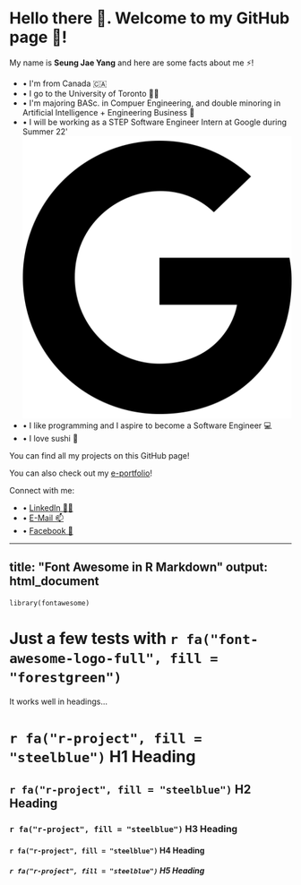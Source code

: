 # Hello there 👋. Welcome to my GitHub page 🚀!
My name is **Seung Jae Yang** and here are some facts about me ⚡!
* • I'm from Canada 🇨🇦
* • I go to the University of Toronto 👨‍🎓
* • I'm majoring BASc. in Compuer Engineering, and double minoring in Artificial Intelligence + Engineering Business 🔧
* • I will be working as a STEP Software Engineer Intern at Google during Summer 22' ![google](google.svg)
* • I like programming and I aspire to become a Software Engineer 💻
* • I love sushi 🍣

You can find all my projects on this GitHub page!

You can also check out my [e-portfolio](https://seungjae02.github.io/seungjae/)!

Connect with me:
* • [LinkedIn 🧑‍💼](https://www.linkedin.com/in/sj-yang/)
* • [E-Mail 📫](mailto:seungjae.yang@mail.utoronto.ca)
* • [Facebook 💬](https://www.facebook.com/jay.yang.752861/)


---
title: "Font Awesome in R Markdown"
output: html_document
---

```{r load_packages, message=FALSE, warning=FALSE, include=FALSE} 
library(fontawesome)
```

# Just a few tests with `r fa("font-awesome-logo-full", fill = "forestgreen")`

It works well in headings...

# `r fa("r-project", fill = "steelblue")` H1 Heading

## `r fa("r-project", fill = "steelblue")` H2 Heading

### `r fa("r-project", fill = "steelblue")` H3 Heading

#### `r fa("r-project", fill = "steelblue")` H4 Heading

##### `r fa("r-project", fill = "steelblue")` H5 Heading


